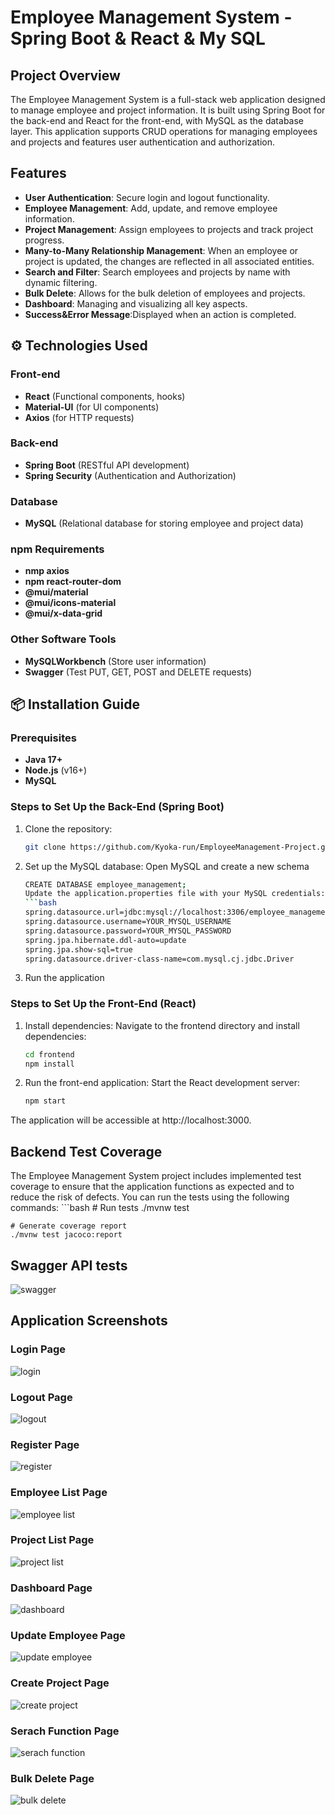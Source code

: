 # Employee Management System - Spring Boot & React & My SQL

## Project Overview
The Employee Management System is a full-stack web application designed to manage employee and project information. It is built using Spring Boot for the back-end and React for the front-end, with MySQL as the database layer. This application supports CRUD operations for managing employees and projects and features user authentication and authorization.

## Features
- **User Authentication**: Secure login and logout functionality.
- **Employee Management**: Add, update, and remove employee information.
- **Project Management**: Assign employees to projects and track project progress.
- **Many-to-Many Relationship Management**: When an employee or project is updated, the changes are reflected in all associated entities. 
- **Search and Filter**: Search employees and projects by name with dynamic filtering.
- **Bulk Delete**: Allows for the bulk deletion of employees and projects.
- **Dashboard**: Managing and visualizing all key aspects.
- **Success&Error Message**:Displayed when an action is completed.

## ⚙️ Technologies Used

### Front-end
- **React** (Functional components, hooks)
- **Material-UI** (for UI components)
- **Axios** (for HTTP requests)
  
### Back-end
- **Spring Boot** (RESTful API development)
- **Spring Security** (Authentication and Authorization)
  
### Database
- **MySQL** (Relational database for storing employee and project data)

### npm Requirements
- **nmp axios** 
- **npm react-router-dom**
- **@mui/material**
- **@mui/icons-material**
- **@mui/x-data-grid**

### Other Software Tools
- **MySQLWorkbench** (Store user information)
- **Swagger** (Test PUT, GET, POST and DELETE requests)
  
## 📦 Installation Guide

### Prerequisites
- **Java 17+**
- **Node.js** (v16+)
- **MySQL**
  
### Steps to Set Up the Back-End (Spring Boot)
1. Clone the repository:  
   ```bash
   git clone https://github.com/Kyoka-run/EmployeeManagement-Project.git

2. Set up the MySQL database:
   Open MySQL and create a new schema
   ```bash
   CREATE DATABASE employee_management;
   Update the application.properties file with your MySQL credentials:
   ```bash
   spring.datasource.url=jdbc:mysql://localhost:3306/employee_management
   spring.datasource.username=YOUR_MYSQL_USERNAME
   spring.datasource.password=YOUR_MYSQL_PASSWORD
   spring.jpa.hibernate.ddl-auto=update
   spring.jpa.show-sql=true
   spring.datasource.driver-class-name=com.mysql.cj.jdbc.Driver

3. Run the application

### Steps to Set Up the Front-End (React)

1. Install dependencies:
    Navigate to the frontend directory and install dependencies:
    ```bash
    cd frontend
    npm install

2. Run the front-end application:
    Start the React development server:
    ```bash
    npm start

The application will be accessible at http://localhost:3000.

##  Backend Test Coverage

The Employee Management System project includes implemented test coverage to ensure that the application functions as expected and to reduce the risk of defects.  You can run the tests using the following commands:
    ```bash
    # Run tests
    ./mvnw test

    # Generate coverage report
    ./mvnw test jacoco:report
    
##  Swagger API tests
![swagger](https://github.com/user-attachments/assets/8888cb83-6899-4910-b1ce-c6be837fb82e)

##  Application Screenshots

### Login Page 
![login](https://github.com/user-attachments/assets/953356be-0021-42a1-b525-0a9098eceded)
### Logout Page 
![logout](https://github.com/user-attachments/assets/ae51b60b-21b2-47c2-a19b-cb995e45b874)
### Register Page 
![register](https://github.com/user-attachments/assets/8afd65a6-3db1-43db-850b-fbe3d49c6118)
### Employee List Page 
![employee list](https://github.com/user-attachments/assets/09d52193-7fbb-455a-a6c9-f4114d99f854)
### Project List Page 
![project list](https://github.com/user-attachments/assets/1750b88d-7c16-4bf2-a296-788b42d50acc)
### Dashboard Page 
![dashboard](https://github.com/user-attachments/assets/ccd6ea91-701f-46c8-ab91-34f253b104aa)
### Update Employee Page 
![update employee](https://github.com/user-attachments/assets/00a83f51-828e-40f2-80c9-9e0b7437095b)
### Create Project Page 
![create project](https://github.com/user-attachments/assets/5122b5b1-9748-4d30-bb7f-7b0cd4cff0da)
### Serach Function Page 
![serach function](https://github.com/user-attachments/assets/c7c23662-7fc3-4eee-a600-df2880793d0d)
### Bulk Delete Page 
![bulk delete](https://github.com/user-attachments/assets/909b8bb7-ca4a-47fe-a5cd-d9e30b52efd0)
